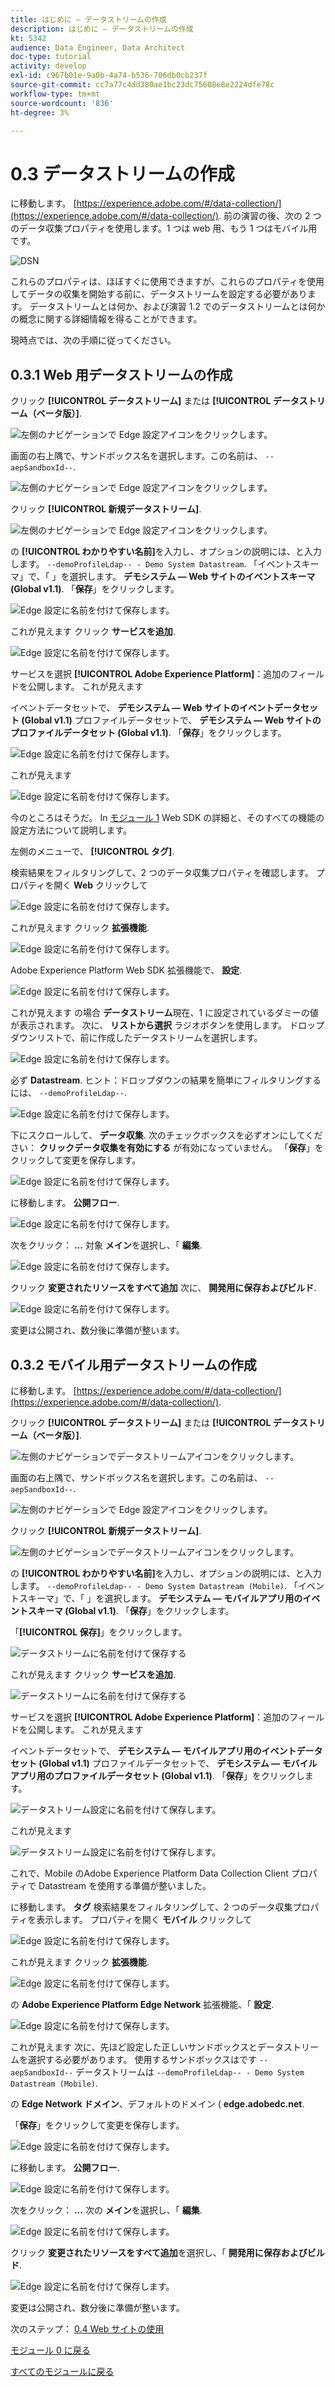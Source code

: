 ```yaml
---
title: はじめに — データストリームの作成
description: はじめに — データストリームの作成
kt: 5342
audience: Data Engineer, Data Architect
doc-type: tutorial
activity: develop
exl-id: c967b01e-9a0b-4a74-b536-706db0cb237f
source-git-commit: cc7a77c4dd380ae1bc23dc75608e8e2224dfe78c
workflow-type: tm+mt
source-wordcount: '836'
ht-degree: 3%

---
```


# 0.3 データストリームの作成

に移動します。 [https://experience.adobe.com/#/data-collection/](https://experience.adobe.com/#/data-collection/). 前の演習の後、次の 2 つのデータ収集プロパティを使用します。1 つは web 用、もう 1 つはモバイル用です。

![DSN](./images/launchprop.png)

これらのプロパティは、ほぼすぐに使用できますが、これらのプロパティを使用してデータの収集を開始する前に、データストリームを設定する必要があります。 データストリームとは何か、および演習 1.2 でのデータストリームとは何かの概念に関する詳細情報を得ることができます。

現時点では、次の手順に従ってください。

## 0.3.1 Web 用データストリームの作成

クリック **[!UICONTROL データストリーム]** または **[!UICONTROL データストリーム（ベータ版）]**.

![左側のナビゲーションで Edge 設定アイコンをクリックします。](./images/edgeconfig1a.png)

画面の右上隅で、サンドボックス名を選択します。この名前は、 `--aepSandboxId--`.

![左側のナビゲーションで Edge 設定アイコンをクリックします。](./images/edgeconfig1b.png)

クリック **[!UICONTROL 新規データストリーム]**.

![左側のナビゲーションで Edge 設定アイコンをクリックします。](./images/edgeconfig1.png)

の **[!UICONTROL わかりやすい名前]**&#x200B;を入力し、オプションの説明には、と入力します。 `--demoProfileLdap-- - Demo System Datastream`. 「イベントスキーマ」で、「 」を選択します。 **デモシステム — Web サイトのイベントスキーマ (Global v1.1)**. 「**保存**」をクリックします。

![Edge 設定に名前を付けて保存します。](./images/edgeconfig2.png)

これが見えます クリック **サービスを追加**.

![Edge 設定に名前を付けて保存します。](./images/edgeconfig3.png)

サービスを選択 **[!UICONTROL Adobe Experience Platform]**：追加のフィールドを公開します。 これが見えます

イベントデータセットで、 **デモシステム — Web サイトのイベントデータセット (Global v1.1)** プロファイルデータセットで、 **デモシステム — Web サイトのプロファイルデータセット (Global v1.1)**. 「**保存**」をクリックします。

![Edge 設定に名前を付けて保存します。](./images/edgeconfig4.png)

これが見えます

![Edge 設定に名前を付けて保存します。](./images/edgeconfig5.png)

今のところはそうだ。 In [モジュール 1](./../module1/data-ingestion-launch-web-sdk.md) Web SDK の詳細と、そのすべての機能の設定方法について説明します。

左側のメニューで、 **[!UICONTROL タグ]**.

検索結果をフィルタリングして、2 つのデータ収集プロパティを確認します。 プロパティを開く **Web** クリックして

![Edge 設定に名前を付けて保存します。](./images/edgeconfig10a.png)

これが見えます クリック **拡張機能**.

![Edge 設定に名前を付けて保存します。](./images/edgeconfig11.png)

Adobe Experience Platform Web SDK 拡張機能で、 **設定**.

![Edge 設定に名前を付けて保存します。](./images/edgeconfig12.png)

これが見えます の場合 **データストリーム**&#x200B;現在、1 に設定されているダミーの値が表示されます。 次に、 **リストから選択** ラジオボタンを使用します。 ドロップダウンリストで、前に作成したデータストリームを選択します。

![Edge 設定に名前を付けて保存します。](./images/edgeconfig13.png)

必ず **Datastream**. ヒント：ドロップダウンの結果を簡単にフィルタリングするには、 `--demoProfileLdap--`.

![Edge 設定に名前を付けて保存します。](./images/edgeconfig14.png)

下にスクロールして、 **データ収集**. 次のチェックボックスを必ずオンにしてください： **クリックデータ収集を有効にする** が有効になっていません。 「**保存**」をクリックして変更を保存します。

![Edge 設定に名前を付けて保存します。](./images/edgeconfig14a.png)

に移動します。 **公開フロー**.

![Edge 設定に名前を付けて保存します。](./images/edgeconfig15.png)

次をクリック： **...** 対象 **メイン**&#x200B;を選択し、「 **編集**.

![Edge 設定に名前を付けて保存します。](./images/edgeconfig16.png)

クリック **変更されたリソースをすべて追加** 次に、 **開発用に保存およびビルド**.

![Edge 設定に名前を付けて保存します。](./images/edgeconfig17.png)

変更は公開され、数分後に準備が整います。

## 0.3.2 モバイル用データストリームの作成

に移動します。 [https://experience.adobe.com/#/data-collection/](https://experience.adobe.com/#/data-collection/).

クリック **[!UICONTROL データストリーム]** または **[!UICONTROL データストリーム（ベータ版）]**.

![左側のナビゲーションでデータストリームアイコンをクリックします。](./images/edgeconfig1a.png)

画面の右上隅で、サンドボックス名を選択します。この名前は、 `--aepSandboxId--`.

![左側のナビゲーションで Edge 設定アイコンをクリックします。](./images/edgeconfig1b.png)

クリック **[!UICONTROL 新規データストリーム]**.

![左側のナビゲーションでデータストリームアイコンをクリックします。](./images/edgeconfig1.png)

の **[!UICONTROL わかりやすい名前]**&#x200B;を入力し、オプションの説明には、と入力します。 `--demoProfileLdap-- - Demo System Datastream (Mobile)`. 「イベントスキーマ」で、「 」を選択します。 **デモシステム — モバイルアプリ用のイベントスキーマ (Global v1.1)**. 「**保存**」をクリックします。

「**[!UICONTROL 保存]**」をクリックします。

![データストリームに名前を付けて保存する](./images/edgeconfig2m.png)

これが見えます クリック **サービスを追加**.

![データストリームに名前を付けて保存する](./images/edgeconfig3m.png)

サービスを選択 **[!UICONTROL Adobe Experience Platform]**：追加のフィールドを公開します。 これが見えます

イベントデータセットで、 **デモシステム — モバイルアプリ用のイベントデータセット (Global v1.1)** プロファイルデータセットで、 **デモシステム — モバイルアプリ用のプロファイルデータセット (Global v1.1)**. 「**保存**」をクリックします。

![データストリーム設定に名前を付けて保存します。](./images/edgeconfig4m.png)

これが見えます

![データストリーム設定に名前を付けて保存します。](./images/edgeconfig5m.png)

これで、Mobile のAdobe Experience Platform Data Collection Client プロパティで Datastream を使用する準備が整いました。

に移動します。 **タグ** 検索結果をフィルタリングして、2 つのデータ収集プロパティを表示します。 プロパティを開く **モバイル** クリックして

![Edge 設定に名前を付けて保存します。](./images/edgeconfig10am.png)

これが見えます クリック **拡張機能**.

![Edge 設定に名前を付けて保存します。](./images/edgeconfig11m.png)

の **Adobe Experience Platform Edge Network** 拡張機能、「 **設定**.

![Edge 設定に名前を付けて保存します。](./images/edgeconfig12m.png)

これが見えます 次に、先ほど設定した正しいサンドボックスとデータストリームを選択する必要があります。 使用するサンドボックスはです `--aepSandboxId--` データストリームは `--demoProfileLdap-- - Demo System Datastream (Mobile)`.

の **Edge Network ドメイン**、デフォルトのドメイン ( **edge.adobedc.net**.

「**保存**」をクリックして変更を保存します。

![Edge 設定に名前を付けて保存します。](./images/edgeconfig13m.png)

に移動します。 **公開フロー**.

![Edge 設定に名前を付けて保存します。](./images/edgeconfig15m.png)

次をクリック： **...** 次の **メイン**&#x200B;を選択し、「 **編集**.

![Edge 設定に名前を付けて保存します。](./images/edgeconfig16m.png)

クリック **変更されたリソースをすべて追加**&#x200B;を選択し、「 **開発用に保存およびビルド**.

![Edge 設定に名前を付けて保存します。](./images/edgeconfig17m.png)

変更は公開され、数分後に準備が整います。

次のステップ： [0.4 Web サイトの使用](./ex4.md)

[モジュール 0 に戻る](./getting-started.md)

[すべてのモジュールに戻る](./../../overview.md)